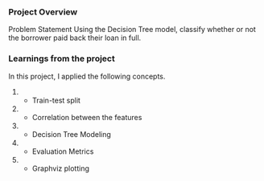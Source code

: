 ### Project Overview

 Problem Statement
Using the Decision Tree model, classify whether or not the borrower paid back their loan in full.


### Learnings from the project

 In this project, I applied the following concepts.

1. - Train-test split
2. - Correlation between the features
3. - Decision Tree Modeling
4. - Evaluation Metrics
5. - Graphviz plotting


